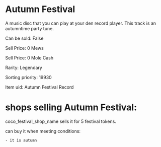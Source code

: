 # Autumn Festival

A music disc that you can play at your den record player. This track is an autumntime party tune.

Can be sold: False

Sell Price: 0 Mews

Sell Price: 0 Mole Cash

Rarity: Legendary

Sorting priority: 19930

Item uid: Autumn Festival Record

# shops selling Autumn Festival:

coco_festival_shop_name sells it for 5 festival tokens.

  can buy it when meeting conditions: 

    - it is autumn